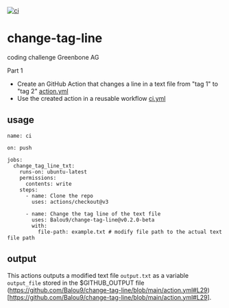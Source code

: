 [![ci](https://github.com/Balou9/change-tag-line/workflows/ci/badge.svg)](https://github.com/Balou9/change-tag-line/actions)

# change-tag-line 

coding challenge Greenbone AG 

Part 1 

- Create an GitHub Action that changes a line in a text file from "tag 1" to "tag 2" [action.yml](./action.yml)
- Use the created action in a reusable workflow [ci.yml](.github/workflows/ci.yml)


## usage 

```{yaml}
name: ci

on: push

jobs:
  change_tag_line_txt:
    runs-on: ubuntu-latest
    permissions:
      contents: write
    steps:
      - name: Clone the repo
        uses: actions/checkout@v3

      - name: Change the tag line of the text file
        uses: Balou9/change-tag-line@v0.2.0-beta
        with:
          file-path: example.txt # modify file path to the actual text file path

```

## output

This actions outputs a modified text file `output.txt` as a variable `output_file` stored in the $GITHUB_OUTPUT file   
(https://github.com/Balou9/change-tag-line/blob/main/action.yml#L29)[https://github.com/Balou9/change-tag-line/blob/main/action.yml#L29].